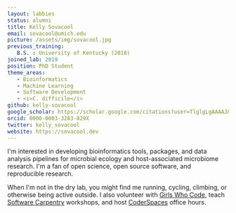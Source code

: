 ```yaml
---
layout: labbies
status: alumni
title: Kelly Sovacool
email: sovacool@umich.edu
picture: /assets/img/sovacool.jpg
previous_training:
   B.S. : University of Kentucky (2018)
joined_lab: 2019
position: PhD Student
theme_areas:
   - Bioinformatics
   - Machine Learning
   - Software Development
   - <i>C. difficile</i>
github: kelly-sovacool
google_scholar: https://scholar.google.com/citations?user=TlglgLgAAAAJ&hl=en
orcid: 0000-0003-3283-829X
twitter: kelly_sovacool
website: https://sovacool.dev
---
```


I'm interested in developing bioinformatics tools, packages, and data analysis 
pipelines for microbial ecology and host-associated microbiome research. 
I'm a fan of open science, open source software, and reproducible research.

When I'm not in the dry lab, you might find me running, cycling, climbing, or 
otherwise being active outside. 
I also volunteer with [Girls Who Code](http://umich.edu/~girlswc/), 
teach [Software Carpentry](https://umcarpentries.github.io/) workshops, 
and host [CoderSpaces](https://datascience.isr.umich.edu/events/coderspaces/) office hours.
